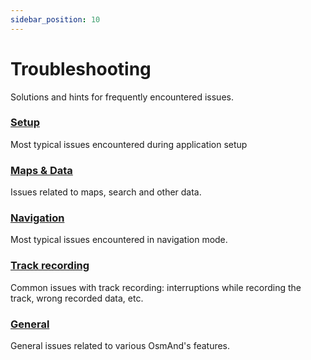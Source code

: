 ```yaml
---
sidebar_position: 10
---
```


# Troubleshooting

Solutions and hints for frequently encountered issues.

### [Setup](./setup/)

Most typical issues encountered during application setup

### [Maps & Data](./maps-data/)

Issues related to maps, search and other data.

### [Navigation](./navigation/)

Most typical issues encountered in navigation mode.

### [Track recording](./track-recording-issues/)

Common issues with track recording: interruptions while recording the track, wrong recorded data, etc.

### [General](./general/)

General issues related to various OsmAnd's features.


